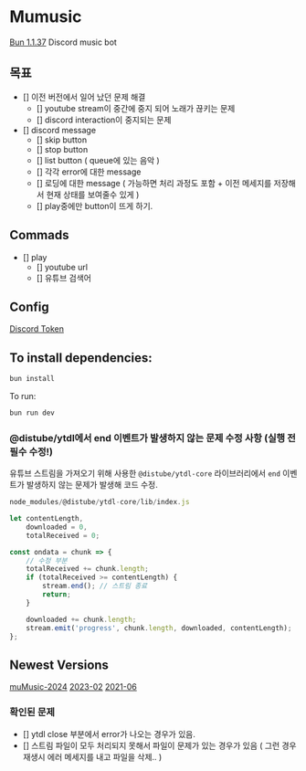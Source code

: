 # Mumusic

[Bun 1.1.37](https://bun.sh)
Discord music bot

## 목표

- [] 이전 버전에서 일어 났던 문제 해결
  - [] youtube stream이 중간에 중지 되어 노래가 끊키는 문제
  - [] discord interaction이 중지되는 문제
- [] discord message
  - [] skip button
  - [] stop button
  - [] list button ( queue에 있는 음악 )
  - [] 각각 error에 대한 message
  - [] 로딩에 대한 message ( 가능하면 처리 과정도 포함 + 이전 메세지를 저장해서 현재 상태를 보여줄수 있게 )
  - [] play중에만 button이 뜨게 하기.

## Commads

- [] play
  - [] youtube url
  - [] 유튜브 검색어

## Config

[Discord Token](https://discord.com/developers/applications/)

## To install dependencies:

```bash
bun install
```

To run:

```bash
bun run dev
```

### @distube/ytdl에서 end 이벤트가 발생하지 않는 문제 수정 사항 (실행 전 필수 수정!)

유튜브 스트림을 가져오기 위해 사용한 `@distube/ytdl-core` 라이브러리에서 `end` 이벤트가 발생하지 않는 문제가 발생해 코드 수정.

```javascript
node_modules/@distube/ytdl-core/lib/index.js

let contentLength,
    downloaded = 0,
    totalReceived = 0;

const ondata = chunk => {
    // 수정 부분
    totalReceived += chunk.length;
    if (totalReceived >= contentLength) {
        stream.end(); // 스트림 종료
        return;
    }

    downloaded += chunk.length;
    stream.emit('progress', chunk.length, downloaded, contentLength);
};
```

## Newest Versions

[muMusic-2024](https://github.com/kajj8808/Mumusic/tree/muMusic-2024)
[2023-02](https://github.com/kajj8808/discord-musicbot-2023-02)
[2021-06](https://github.com/kajj8808/discord_music_bot_2021-06)

### 확인된 문제

- [] ytdl close 부분에서 error가 나오는 경우가 있음.
- [] 스트림 파일이 모두 처리되지 못해서 파일이 문제가 있는 경우가 있음 ( 그런 경우 재생시 에러 메세지를 내고 파일을 삭제.. )
